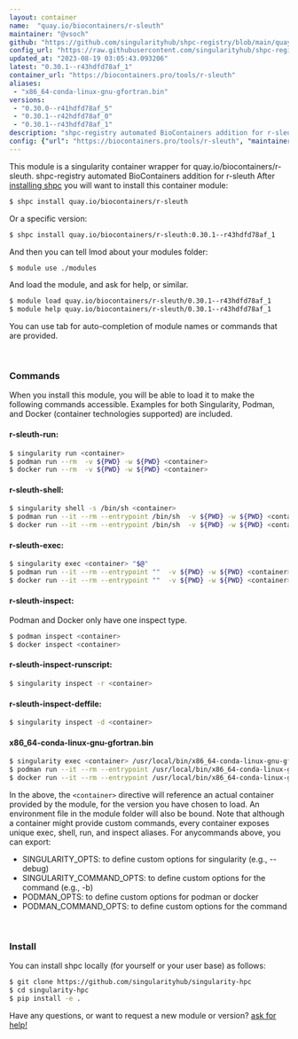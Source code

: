 ```yaml
---
layout: container
name:  "quay.io/biocontainers/r-sleuth"
maintainer: "@vsoch"
github: "https://github.com/singularityhub/shpc-registry/blob/main/quay.io/biocontainers/r-sleuth/container.yaml"
config_url: "https://raw.githubusercontent.com/singularityhub/shpc-registry/main/quay.io/biocontainers/r-sleuth/container.yaml"
updated_at: "2023-08-19 03:05:43.093206"
latest: "0.30.1--r43hdfd78af_1"
container_url: "https://biocontainers.pro/tools/r-sleuth"
aliases:
 - "x86_64-conda-linux-gnu-gfortran.bin"
versions:
 - "0.30.0--r41hdfd78af_5"
 - "0.30.1--r42hdfd78af_0"
 - "0.30.1--r43hdfd78af_1"
description: "shpc-registry automated BioContainers addition for r-sleuth"
config: {"url": "https://biocontainers.pro/tools/r-sleuth", "maintainer": "@vsoch", "description": "shpc-registry automated BioContainers addition for r-sleuth", "latest": {"0.30.1--r43hdfd78af_1": "sha256:f3b645a5cdcb2c6b113be9c7cb265bf91045d3e2dd8f62975798419fa844e347"}, "tags": {"0.30.0--r41hdfd78af_5": "sha256:6190232787b5fc4080eb23570cbb56edfaa29a8fb011a56659dfe04db96a8fe4", "0.30.1--r42hdfd78af_0": "sha256:687c3847f46f607bcd1d942ad600006e6efbbcae58d7d513d61225e2196615ac", "0.30.1--r43hdfd78af_1": "sha256:f3b645a5cdcb2c6b113be9c7cb265bf91045d3e2dd8f62975798419fa844e347"}, "docker": "quay.io/biocontainers/r-sleuth", "aliases": {"x86_64-conda-linux-gnu-gfortran.bin": "/usr/local/bin/x86_64-conda-linux-gnu-gfortran.bin"}}
---
```


This module is a singularity container wrapper for quay.io/biocontainers/r-sleuth.
shpc-registry automated BioContainers addition for r-sleuth
After [installing shpc](#install) you will want to install this container module:


```bash
$ shpc install quay.io/biocontainers/r-sleuth
```

Or a specific version:

```bash
$ shpc install quay.io/biocontainers/r-sleuth:0.30.1--r43hdfd78af_1
```

And then you can tell lmod about your modules folder:

```bash
$ module use ./modules
```

And load the module, and ask for help, or similar.

```bash
$ module load quay.io/biocontainers/r-sleuth/0.30.1--r43hdfd78af_1
$ module help quay.io/biocontainers/r-sleuth/0.30.1--r43hdfd78af_1
```

You can use tab for auto-completion of module names or commands that are provided.

<br>

### Commands

When you install this module, you will be able to load it to make the following commands accessible.
Examples for both Singularity, Podman, and Docker (container technologies supported) are included.

#### r-sleuth-run:

```bash
$ singularity run <container>
$ podman run --rm  -v ${PWD} -w ${PWD} <container>
$ docker run --rm  -v ${PWD} -w ${PWD} <container>
```

#### r-sleuth-shell:

```bash
$ singularity shell -s /bin/sh <container>
$ podman run --it --rm --entrypoint /bin/sh  -v ${PWD} -w ${PWD} <container>
$ docker run --it --rm --entrypoint /bin/sh  -v ${PWD} -w ${PWD} <container>
```

#### r-sleuth-exec:

```bash
$ singularity exec <container> "$@"
$ podman run --it --rm --entrypoint ""  -v ${PWD} -w ${PWD} <container> "$@"
$ docker run --it --rm --entrypoint ""  -v ${PWD} -w ${PWD} <container> "$@"
```

#### r-sleuth-inspect:

Podman and Docker only have one inspect type.

```bash
$ podman inspect <container>
$ docker inspect <container>
```

#### r-sleuth-inspect-runscript:

```bash
$ singularity inspect -r <container>
```

#### r-sleuth-inspect-deffile:

```bash
$ singularity inspect -d <container>
```


#### x86_64-conda-linux-gnu-gfortran.bin

```bash
$ singularity exec <container> /usr/local/bin/x86_64-conda-linux-gnu-gfortran.bin
$ podman run --it --rm --entrypoint /usr/local/bin/x86_64-conda-linux-gnu-gfortran.bin   -v ${PWD} -w ${PWD} <container> -c " $@"
$ docker run --it --rm --entrypoint /usr/local/bin/x86_64-conda-linux-gnu-gfortran.bin   -v ${PWD} -w ${PWD} <container> -c " $@"
```



In the above, the `<container>` directive will reference an actual container provided
by the module, for the version you have chosen to load. An environment file in the
module folder will also be bound. Note that although a container
might provide custom commands, every container exposes unique exec, shell, run, and
inspect aliases. For anycommands above, you can export:

 - SINGULARITY_OPTS: to define custom options for singularity (e.g., --debug)
 - SINGULARITY_COMMAND_OPTS: to define custom options for the command (e.g., -b)
 - PODMAN_OPTS: to define custom options for podman or docker
 - PODMAN_COMMAND_OPTS: to define custom options for the command

<br>

### Install

You can install shpc locally (for yourself or your user base) as follows:

```bash
$ git clone https://github.com/singularityhub/singularity-hpc
$ cd singularity-hpc
$ pip install -e .
```

Have any questions, or want to request a new module or version? [ask for help!](https://github.com/singularityhub/singularity-hpc/issues)